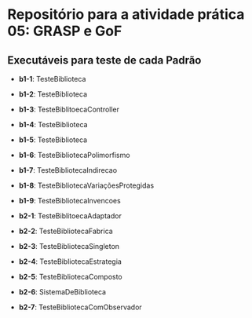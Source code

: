 # Repositório para a atividade prática 05: GRASP e GoF

## Executáveis para teste de cada Padrão
- **b1-1**: TesteBiblioteca
- **b1-2**: TesteBiblioteca
- **b1-3**: TesteBiblitoecaController
- **b1-4**: TesteBiblioteca
- **b1-5**: TesteBiblioteca
- **b1-6**: TesteBibliotecaPolimorfismo
- **b1-7**: TesteBibliotecaIndirecao
- **b1-8**: TesteBibliotecaVariaçõesProtegidas
- **b1-9**: TesteBibliotecaInvencoes

- **b2-1**: TesteBiblitoecaAdaptador
- **b2-2**: TesteBibliotecaFabrica
- **b2-3**: TesteBibliotecaSingleton
- **b2-4**: TesteBibliotecaEstrategia
- **b2-5**: TesteBibliotecaComposto
- **b2-6**: SistemaDeBiblioteca
- **b2-7**: TesteBibliotecaComObservador